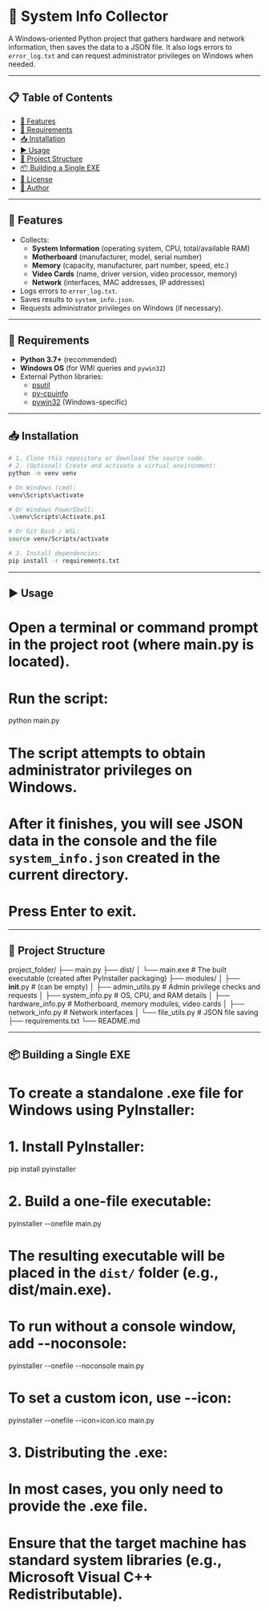 # 🚀 System Info Collector

A Windows-oriented Python project that gathers hardware and network information, then saves the data to a JSON file. It also logs errors to `error_log.txt` and can request administrator privileges on Windows when needed.

---

## 📋 Table of Contents
- [🌟 Features](#-features)
- [🔧 Requirements](#-requirements)
- [📥 Installation](#-installation)
- [▶️ Usage](#️-usage)
- [📂 Project Structure](#-project-structure)
- [📦 Building a Single EXE](#-building-a-single-exe)
- [📜 License](#-license)
- [👤 Author](#-author)

---

## 🌟 Features
- Collects:
  - **System Information** (operating system, CPU, total/available RAM)
  - **Motherboard** (manufacturer, model, serial number)
  - **Memory** (capacity, manufacturer, part number, speed, etc.)
  - **Video Cards** (name, driver version, video processor, memory)
  - **Network** (interfaces, MAC addresses, IP addresses)
- Logs errors to `error_log.txt`.
- Saves results to `system_info.json`.
- Requests administrator privileges on Windows (if necessary).

---

## 🔧 Requirements
- **Python 3.7+** (recommended)
- **Windows OS** (for WMI queries and `pywin32`)
- External Python libraries:
  - [psutil](https://pypi.org/project/psutil/)
  - [py-cpuinfo](https://pypi.org/project/py-cpuinfo/)
  - [pywin32](https://pypi.org/project/pywin32/) (Windows-specific)

---

## 📥 Installation
```bash
# 1. Clone this repository or download the source code.
# 2. (Optional) Create and activate a virtual environment:
python -m venv venv

# On Windows (cmd):
venv\Scripts\activate

# Or Windows PowerShell:
.\venv\Scripts\Activate.ps1

# Or Git Bash / WSL:
source venv/Scripts/activate

# 3. Install dependencies:
pip install -r requirements.txt
```
---

## ▶️ Usage
# Open a terminal or command prompt in the project root (where main.py is located).
# Run the script:
python main.py

# The script attempts to obtain administrator privileges on Windows.
# After it finishes, you will see JSON data in the console and the file `system_info.json` created in the current directory.
# Press Enter to exit.

---

## 📂 Project Structure
project_folder/
├── main.py
├── dist/
│   └── main.exe              # The built executable (created after PyInstaller packaging)
├── modules/
│   ├── __init__.py           # (can be empty)
│   ├── admin_utils.py        # Admin privilege checks and requests
│   ├── system_info.py        # OS, CPU, and RAM details
│   ├── hardware_info.py      # Motherboard, memory modules, video cards
│   ├── network_info.py       # Network interfaces
│   └── file_utils.py         # JSON file saving
├── requirements.txt
└── README.md

---

## 📦 Building a Single EXE

# To create a standalone .exe file for Windows using PyInstaller:

# 1. Install PyInstaller:
pip install pyinstaller

# 2. Build a one-file executable:
pyinstaller --onefile main.py

# The resulting executable will be placed in the `dist/` folder (e.g., dist/main.exe).

# To run without a console window, add --noconsole:
pyinstaller --onefile --noconsole main.py

# To set a custom icon, use --icon:
pyinstaller --onefile --icon=icon.ico main.py

# 3. Distributing the .exe:
# In most cases, you only need to provide the .exe file.
# Ensure that the target machine has standard system libraries (e.g., Microsoft Visual C++ Redistributable).
